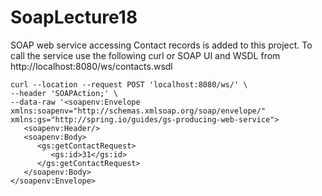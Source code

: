 # SoapLecture18

SOAP web service accessing Contact records is added to this project.
To call the service use the following curl or SOAP UI and WSDL from http://localhost:8080/ws/contacts.wsdl

```curl
curl --location --request POST 'localhost:8080/ws/' \
--header 'SOAPAction;' \
--data-raw '<soapenv:Envelope xmlns:soapenv="http://schemas.xmlsoap.org/soap/envelope/" xmlns:gs="http://spring.io/guides/gs-producing-web-service">
   <soapenv:Header/>
   <soapenv:Body>
      <gs:getContactRequest>
         <gs:id>31</gs:id>
      </gs:getContactRequest>
   </soapenv:Body>
</soapenv:Envelope>
```
